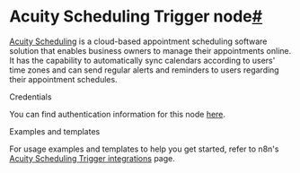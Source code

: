 [](https://github.com/n8n-io/n8n-docs/edit/main/docs/integrations/builtin/trigger-nodes/n8n-nodes-base.acuityschedulingtrigger.md "Edit this page")

# Acuity Scheduling Trigger node[#](#acuity-scheduling-trigger-node "Permanent link")

[Acuity Scheduling](https://acuityscheduling.com/) is a cloud-based appointment scheduling software solution that enables business owners to manage their appointments online. It has the capability to automatically sync calendars according to users' time zones and can send regular alerts and reminders to users regarding their appointment schedules.

Credentials

You can find authentication information for this node [here](../../credentials/acuityscheduling/).

Examples and templates

For usage examples and templates to help you get started, refer to n8n's [Acuity Scheduling Trigger integrations](https://n8n.io/integrations/acuity-scheduling-trigger/) page.